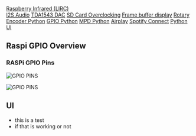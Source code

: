 

[Raspberry Infrared (LIRC)](#Infrared)<br>
[I2S Audio](#I2S) 
[TDA1543 DAC](#TDA1543) 
[SD Card Overclocking](#SDCARD) 
[Frame buffer display](#Framebuffer)
[Rotary Encoder Python](#Encoder)
[GPIO Python](#GPIO)
[MPD Python](#MPD)
[Airplay](#Airplay)
[Spotify Connect](#Spotify)
[Python UI](#UI)

## Raspi GPIO Overview

### RASPi GPIO Pins
![GPIO PINS](https://github.com/thk4711/raspiradio/blob/master/Images/GPIOPINS-RPI.jpg)

![GPIO PINS](https://github.com/thk4711/raspiradio/blob/master/Images/GPIO-BCM-WIRING.png)


## UI

- this is a test
- if that is working or not